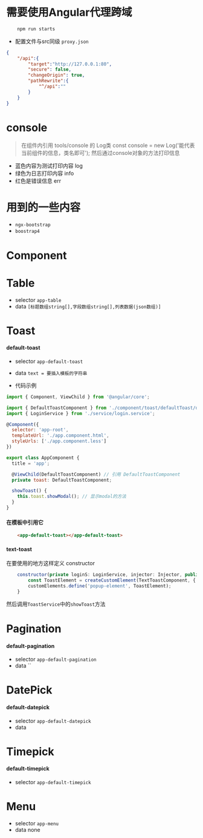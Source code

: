 # 需要使用Angular代理跨域 
```javascript
    npm run starts
```
- 配置文件与src同级 `proxy.json`
```json
{
    "/api":{
        "target":"http://127.0.0.1:80",
        "secure": false,
        "changeOrigin": true,
        "pathRewrite":{
            "^/api":""
        }
    }
}
```
# console
> 在组件内引用 tools/console 的 Log类
> const console = new Log('能代表当前组件的信息，类名即可');
> 然后通过console对象的方法打印信息
- 蓝色内容为测试打印内容 log
- 绿色为日志打印内容 info
- 红色是错误信息 err

# 用到的一些内容

- `ngx-bootstrap`
- `boostrap4`

# Component

# Table
- selector `app-table`
- data `[标题数组string[],字段数组string[],列表数据(json数组)]`

# Toast

#### default-toast
- selector `app-default-toast`
- data `text = 要插入模板的字符串`

- 代码示例
```javascript
import { Component, ViewChild } from '@angular/core';

import { DefaultToastComponent } from './component/toast/defaultToast/default.toast';
import { LoginService } from './service/login.service';

@Component({
  selector: 'app-root',
  templateUrl: './app.component.html',
  styleUrls: ['./app.component.less']
})

export class AppComponent {
  title = 'app';

  @ViewChild(DefaultToastComponent) // 引用 DefaultToastComponent
  private toast: DefaultToastComponent;

  showToast() {
    this.toast.showModal(); // 显示modal的方法
  }
}

```
#### 在模板中引用它
```html
    <app-default-toast></app-default-toast>
```

#### text-toast

在要使用的地方这样定义 constructor
```javascript
    constructor(private loginS: LoginService, injector: Injector, public toasts: ToastService) {
        const ToastElement = createCustomElement(TextToastComponent, { injector });
        customElements.define('popup-element', ToastElement);
    }
```
然后调用`ToastService`中的`showToast`方法


# Pagination

#### default-pagination
- selector `app-default-pagination`
- data ``

# DatePick

#### default-datepick
- selector `app-default-datepick`
- data 

# Timepick

#### default-timepick
- selector `app-default-timepick`

# Menu

- selector `app-menu`
- data none
